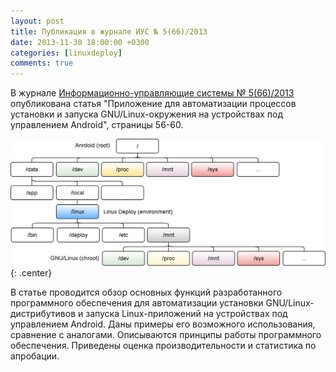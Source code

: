 ```yaml
---
layout: post
title: Публикация в журнале ИУС № 5(66)/2013
date: 2013-11-30 18:00:00 +0300
categories: [linuxdeploy]
comments: true
---
```


В журнале [Информационно-управляющие системы № 5(66)/2013](http://www.i-us.ru/journal66) опубликована статья "Приложение для автоматизации процессов установки и запуска GNU/Linux-окружения на устройствах под управлением Android", страницы 56-60.

![linuxdeploy](/assets/images/linuxdeploy-chroot.png "Внутренняя структура Linux Deploy"){: .center}

В статье проводится обзор основных функций разработанного программного обеспечения для автоматизации установки GNU/Linux-дистрибутивов и запуска Linux-приложений на устройствах под управлением Android. Даны примеры его возможного использования, сравнение с аналогами. Описываются принципы работы программного обеспечения. Приведены оценка производительности и статистика по апробации.

